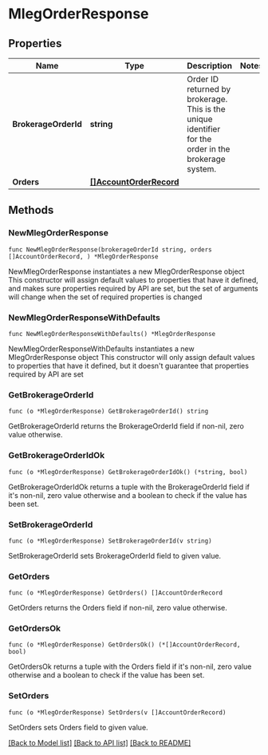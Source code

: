 # MlegOrderResponse

## Properties

Name | Type | Description | Notes
------------ | ------------- | ------------- | -------------
**BrokerageOrderId** | **string** | Order ID returned by brokerage. This is the unique identifier for the order in the brokerage system. | 
**Orders** | [**[]AccountOrderRecord**](AccountOrderRecord.md) |  | 

## Methods

### NewMlegOrderResponse

`func NewMlegOrderResponse(brokerageOrderId string, orders []AccountOrderRecord, ) *MlegOrderResponse`

NewMlegOrderResponse instantiates a new MlegOrderResponse object
This constructor will assign default values to properties that have it defined,
and makes sure properties required by API are set, but the set of arguments
will change when the set of required properties is changed

### NewMlegOrderResponseWithDefaults

`func NewMlegOrderResponseWithDefaults() *MlegOrderResponse`

NewMlegOrderResponseWithDefaults instantiates a new MlegOrderResponse object
This constructor will only assign default values to properties that have it defined,
but it doesn't guarantee that properties required by API are set

### GetBrokerageOrderId

`func (o *MlegOrderResponse) GetBrokerageOrderId() string`

GetBrokerageOrderId returns the BrokerageOrderId field if non-nil, zero value otherwise.

### GetBrokerageOrderIdOk

`func (o *MlegOrderResponse) GetBrokerageOrderIdOk() (*string, bool)`

GetBrokerageOrderIdOk returns a tuple with the BrokerageOrderId field if it's non-nil, zero value otherwise
and a boolean to check if the value has been set.

### SetBrokerageOrderId

`func (o *MlegOrderResponse) SetBrokerageOrderId(v string)`

SetBrokerageOrderId sets BrokerageOrderId field to given value.


### GetOrders

`func (o *MlegOrderResponse) GetOrders() []AccountOrderRecord`

GetOrders returns the Orders field if non-nil, zero value otherwise.

### GetOrdersOk

`func (o *MlegOrderResponse) GetOrdersOk() (*[]AccountOrderRecord, bool)`

GetOrdersOk returns a tuple with the Orders field if it's non-nil, zero value otherwise
and a boolean to check if the value has been set.

### SetOrders

`func (o *MlegOrderResponse) SetOrders(v []AccountOrderRecord)`

SetOrders sets Orders field to given value.



[[Back to Model list]](../README.md#documentation-for-models) [[Back to API list]](../README.md#documentation-for-api-endpoints) [[Back to README]](../README.md)


